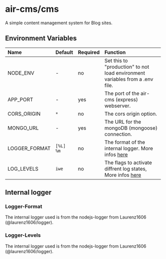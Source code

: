 # air-cms/cms
A simple content management system for Blog sites.

## Environment Variables
|Name|Default|Required|Function|
|:-|:-|:-|:-|
|NODE_ENV|-|no|Set this to "production" to not load environment variables from a .env file.|
|APP_PORT|-|yes|The port of the air-cms (express) webserver.|
|CORS_ORIGIN|`*`|no|The cors origin option.|
|MONGO_URL|-|yes|The URL for the mongoDB (mongoose) connection.|
|LOGGER_FORMAT|`[%L] %m`|no|The format of the internal logger. More infos [here](https://github.com/air-cms/cms/blob/main/README.md#logger-format)|
|LOG_LEVELS|`iwe`|no|The flags to activate diffrent log states, More infos [here](https://github.com/air-cms/cms/blob/main/README.md#logger-levels)|

## Internal logger

### Logger-Format
The internal logger used is from the nodejs-logger from Laurenz1606 (@laurenz1606/logger).

### Logger-Levels
The internal logger used is from the nodejs-logger from Laurenz1606 (@laurenz1606/logger).
